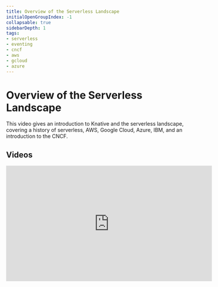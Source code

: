 ```yaml
---
title: Overview of the Serverless Landscape
initialOpenGroupIndex: -1
collapsable: true
sidebarDepth: 1
tags:
- serverless
- eventing
- cncf
- aws
- gcloud
- azure
---
```


# Overview of the Serverless Landscape

This video gives an introduction to Knative and the serverless landscape, covering a history of serverless, AWS, Google Cloud, Azure, IBM, and an introduction to the CNCF.

## Videos 
<iframe width="560" height="315" src="https://www.youtube.com/embed/Sn1ymLoI-zI" frameborder="0" allow="accelerometer; autoplay; clipboard-write; encrypted-media; gyroscope; picture-in-picture" allowfullscreen></iframe>
